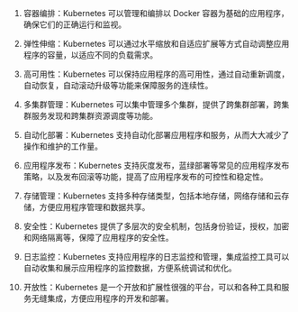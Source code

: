 1. 容器编排：Kubernetes 可以管理和编排以 Docker 容器为基础的应用程序，确保它们的正确运行和监视。

2. 弹性伸缩：Kubernetes 可以通过水平缩放和自适应扩展等方式自动调整应用程序的容量，以适应不同的负载需求。

3. 高可用性：Kubernetes 可以保持应用程序的高可用性，通过自动重新调度，自动恢复，自动滚动升级等功能来保障服务的连续性。

4. 多集群管理：Kubernetes 可以集中管理多个集群，提供了跨集群部署，跨集群服务发现和跨集群资源调度等功能。

5. 自动化部署：Kubernetes 支持自动化部署应用程序和服务，从而大大减少了操作和维护的工作量。

6. 应用程序发布：Kubernetes 支持灰度发布，蓝绿部署等常见的应用程序发布策略，以及发布回滚等功能，提高了应用程序发布的可控性和稳定性。

7. 存储管理：Kubernetes 支持多种存储类型，包括本地存储，网络存储和云存储，方便应用程序管理和数据共享。

8. 安全性：Kubernetes 提供了多层次的安全机制，包括身份验证，授权，加密和网络隔离等，保障了应用程序的安全性。

9. 日志监控：Kubernetes 支持应用程序的日志监控和管理，集成监控工具可以自动收集和展示应用程序的监控数据，方便系统调试和优化。

10. 开放性：Kubernetes 是一个开放和扩展性很强的平台，可以和各种工具和服务无缝集成，方便应用程序的开发和部署。